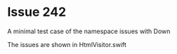 # Issue 242

A minimal test case of the namespace issues with Down

The issues are shown in HtmlVisitor.swift

